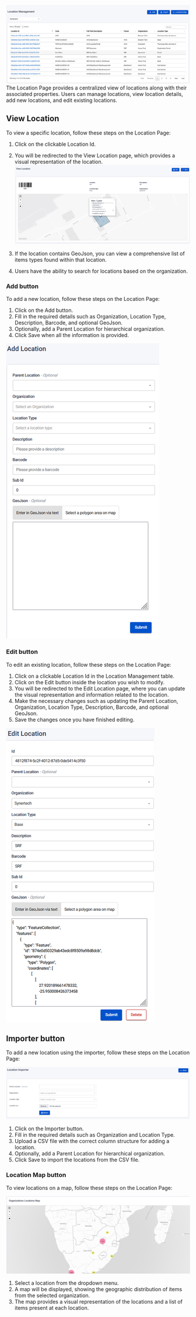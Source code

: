 ![Alt text](../assets/images/locations/Location_Management_Table.png)
The Location Page provides a centralized view of locations along with their associated properties. Users can manage locations, view location details, add new locations, and edit existing locations.

## View Location

To view a specific location, follow these steps on the Location Page:

1. Click on the clickable Location Id.

2. You will be redirected to the View Location page, which provides a visual representation of the location.
   ![Alt text](../assets/images/locations/View_Location_With_GeoJson.png)

3. If the location contains GeoJson, you can view a comprehensive list of items types found within that location.

4. Users have the ability to search for locations based on the organization.

### Add button

To add a new location, follow these steps on the Location Page:

1. Click on the Add button.
2. Fill in the required details such as Organization, Location Type, Description, Barcode, and optional GeoJson.
3. Optionally, add a Parent Location for hierarchical organization.
4. Click Save when all the information is provided.

![Alt text](../assets/images/locations/Add_Location.png)

### Edit button

To edit an existing location, follow these steps on the Location Page:

1. Click on a clickable Location Id in the Location Management table.
2. Click on the Edit button inside the location you wish to modify.
3. You will be redirected to the Edit Location page, where you can update the visual representation and information related to the location.
4. Make the necessary changes such as updating the Parent Location, Organization, Location Type, Description, Barcode, and optional GeoJson.
5. Save the changes once you have finished editing.

![Alt text](../assets/images/locations/Edit_location.png)

## Importer button

To add a new location using the importer, follow these steps on the Location Page:

![Alt text](../assets/images/locations/Locations_Importer.png)

1. Click on the Importer button.
2. Fill in the required details such as Organization and Location Type.
3. Upload a CSV file with the correct column structure for adding a location.
4. Optionally, add a Parent Location for hierarchical organization.
5. Click Save to import the locations from the CSV file.

### Location Map button

To view locations on a map, follow these steps on the Location Page:

![Alt text](../assets/images/locations/Locations_Map.png)

1. Select a location from the dropdown menu.
2. A map will be displayed, showing the geographic distribution of items from the selected organization.
3. The map provides a visual representation of the locations and a list of items present at each location.
